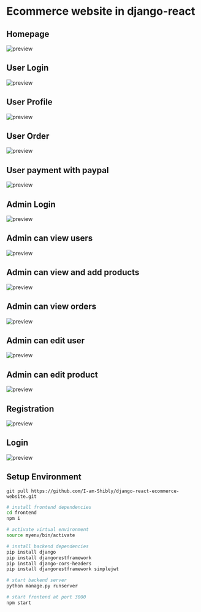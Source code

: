 # Ecommerce website in django-react

## Homepage
![preview](https://github.com/I-am-Shibly/django-react-ecommerce-website/blob/main/preview/homepage.jpeg?raw=true)

## User Login
![preview](https://github.com/I-am-Shibly/django-react-ecommerce-website/blob/main/preview/user-login.jpeg?raw=true)

## User Profile
![preview](https://github.com/I-am-Shibly/django-react-ecommerce-website/blob/main/preview/user-profile.jpeg?raw=true)

## User Order
![preview](https://github.com/I-am-Shibly/django-react-ecommerce-website/blob/main/preview/user-order.jpeg?raw=true)

## User payment with paypal
![preview](https://github.com/I-am-Shibly/django-react-ecommerce-website/blob/main/preview/paypal-payment.png?raw=true)

## Admin Login
![preview](https://github.com/I-am-Shibly/django-react-ecommerce-website/blob/main/preview/admin-login.jpeg?raw=true)

## Admin can view users
![preview](https://github.com/I-am-Shibly/django-react-ecommerce-website/blob/main/preview/admin-view-users.jpeg?raw=true)

## Admin can view and add products
![preview](https://github.com/I-am-Shibly/django-react-ecommerce-website/blob/main/preview/admin-view-products.jpeg?raw=true)

## Admin can view orders
![preview](https://github.com/I-am-Shibly/django-react-ecommerce-website/blob/main/preview/admin-view-orders.png?raw=true)

## Admin can edit user
![preview](https://github.com/I-am-Shibly/django-react-ecommerce-website/blob/main/preview/admin-edit-user.jpeg?raw=true)

## Admin can edit product
![preview](https://github.com/I-am-Shibly/django-react-ecommerce-website/blob/main/preview/admin-edit-product.jpeg?raw=true)

## Registration
![preview](https://github.com/I-am-Shibly/django-react-ecommerce-website/blob/main/preview/register.jpeg?raw=true)

## Login
![preview](https://github.com/I-am-Shibly/django-react-ecommerce-website/blob/main/preview/login.jpeg?raw=true)




## Setup Environment
``` git pull https://github.com/I-am-Shibly/django-react-ecommerce-website.git ```

```bash
# install frontend dependencies
cd frontend
npm i

# activate virtual environment
source myenv/bin/activate

# install backend dependencies
pip install django
pip install djangorestframework
pip install django-cors-headers
pip install djangorestframework simplejwt

# start backend server
python manage.py runserver

# start frontend at port 3000
npm start
```